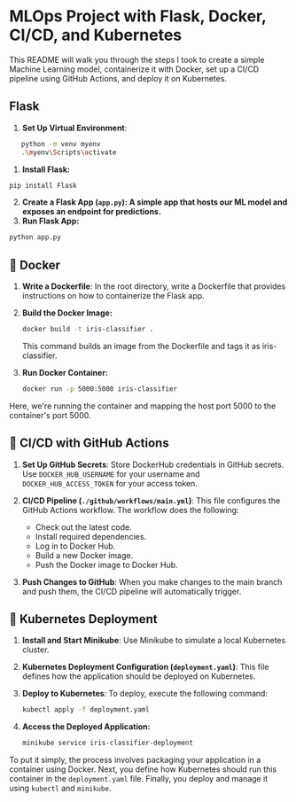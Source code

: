 # MLOps Project with Flask, Docker, CI/CD, and Kubernetes

This README will walk you through the steps I took to create a simple Machine Learning model, containerize it with Docker, set up a CI/CD pipeline using GitHub Actions, and deploy it on Kubernetes.

## Flask

1. **Set Up Virtual Environment**:
```bash
   python -m venv myenv
   .\myenv\Scripts\activate
  ```

1. **Install Flask:**
```bash
pip install Flask
```
2. **Create a Flask App (`app.py`): A simple app that hosts our ML model and exposes an endpoint for predictions.**
3. **Run Flask App:**
```bash
python app.py
```

## 🐳 Docker

1. **Write a Dockerfile**:
In the root directory, write a Dockerfile that provides instructions on how to containerize the Flask app.

2. **Build the Docker Image:**
   ```bash
   docker build -t iris-classifier .
   ```
   This command builds an image from the Dockerfile and tags it as iris-classifier.

3. **Run Docker Container:**
   ```bash
   docker run -p 5000:5000 iris-classifier
   ```
Here, we're running the container and mapping the host port 5000 to the container's port 5000.

## 🔄 CI/CD with GitHub Actions

1. **Set Up GitHub Secrets**:
   Store DockerHub credentials in GitHub secrets. Use `DOCKER_HUB_USERNAME` for your username and `DOCKER_HUB_ACCESS_TOKEN` for your access token.

2. **CI/CD Pipeline (`./github/workflows/main.yml`)**:
   This file configures the GitHub Actions workflow. The workflow does the following:

   - Check out the latest code.
   - Install required dependencies.
   - Log in to Docker Hub.
   - Build a new Docker image.
   - Push the Docker image to Docker Hub.

3. **Push Changes to GitHub**:
   When you make changes to the main branch and push them, the CI/CD pipeline will automatically trigger.

## 🚢 Kubernetes Deployment

1. **Install and Start Minikube**:
   Use Minikube to simulate a local Kubernetes cluster.

2. **Kubernetes Deployment Configuration (`deployment.yaml`)**:
   This file defines how the application should be deployed on Kubernetes.

3. **Deploy to Kubernetes**:
   To deploy, execute the following command:
   ```bash
   kubectl apply -f deployment.yaml
   ```

4. **Access the Deployed Application:**
    ```bash
    minikube service iris-classifier-deployment
    ```

To put it simply, the process involves packaging your application in a container using Docker. Next, you define how Kubernetes should run this container in the `deployment.yaml` file. Finally, you deploy and manage it using `kubectl` and `minikube`.
